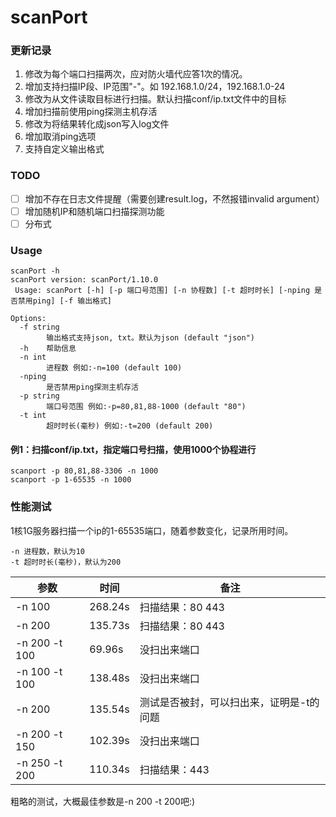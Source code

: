 # scanPort

### 更新记录
1. 修改为每个端口扫描两次，应对防火墙代应答1次的情况。
2. 增加支持扫描IP段、IP范围"-"。如 192.168.1.0/24，192.168.1.0-24
3. 修改为从文件读取目标进行扫描。默认扫描conf/ip.txt文件中的目标
4. 增加扫描前使用ping探测主机存活
5. 修改为将结果转化成json写入log文件
6. 增加取消ping选项
7. 支持自定义输出格式

### TODO

- [ ] 增加不存在日志文件提醒（需要创建result.log，不然报错invalid argument）
- [ ] 增加随机IP和随机端口扫描探测功能
- [ ] 分布式

### Usage

```
scanPort -h 
scanPort version: scanPort/1.10.0
 Usage: scanPort [-h] [-p 端口号范围] [-n 协程数] [-t 超时时长] [-nping 是否禁用ping] [-f 输出格式]

Options:
  -f string
        输出格式支持json, txt。默认为json (default "json")
  -h    帮助信息
  -n int
        进程数 例如:-n=100 (default 100)
  -nping
        是否禁用ping探测主机存活
  -p string
        端口号范围 例如:-p=80,81,88-1000 (default "80")
  -t int
        超时时长(毫秒) 例如:-t=200 (default 200) 
```

#### 例1：扫描conf/ip.txt，指定端口号扫描，使用1000个协程进行
```
scanport -p 80,81,88-3306 -n 1000 
scanport -p 1-65535 -n 1000 
```

### 性能测试

1核1G服务器扫描一个ip的1-65535端口，随着参数变化，记录所用时间。

```
-n 进程数，默认为10
-t 超时时长(毫秒)，默认为200
```

参数 | 时间 | 备注
---|---|---
-n 100 | 268.24s | 扫描结果：80 443
-n 200 | 135.73s | 扫描结果：80 443
-n 200 -t 100 | 69.96s | 没扫出来端口
-n 100 -t 100 | 138.48s | 没扫出来端口
-n 200 | 135.54s | 测试是否被封，可以扫出来，证明是-t的问题
-n 200 -t 150 | 102.39s | 没扫出来端口
-n 250 -t 200 | 110.34s | 扫描结果：443

粗略的测试，大概最佳参数是-n 200 -t 200吧:)
